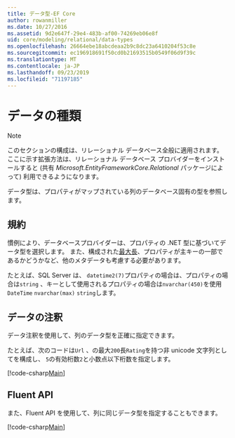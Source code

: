 ```yaml
---
title: データ型-EF Core
author: rowanmiller
ms.date: 10/27/2016
ms.assetid: 9d2e647f-29e4-483b-af00-74269eb06e8f
uid: core/modeling/relational/data-types
ms.openlocfilehash: 26664ebe18abcdeaa2b9c8dc23a6410204f53c8e
ms.sourcegitcommit: ec196918691f50cd0b21693515b0549f06d9f39c
ms.translationtype: MT
ms.contentlocale: ja-JP
ms.lasthandoff: 09/23/2019
ms.locfileid: "71197185"
---
```

# <a name="data-types"></a>データの種類

> [!NOTE]  
> このセクションの構成は、リレーショナル データベース全般に適用されます。 ここに示す拡張方法は、リレーショナル データベース プロバイダーをインストールすると (共有 *Microsoft.EntityFrameworkCore.Relational* パッケージによって) 利用できるようになります。

データ型は、プロパティがマップされている列のデータベース固有の型を参照します。

## <a name="conventions"></a>規約

慣例により、データベースプロバイダーは、プロパティの .NET 型に基づいてデータ型を選択します。 また、構成された[最大長](../max-length.md)、プロパティが主キーの一部であるかどうかなど、他のメタデータも考慮する必要があります。

たとえば、SQL Server は、 `datetime2(7)`プロパティの場合は、プロパティの場合は`string` 、キーとして使用されるプロパティの場合は`nvarchar(450)`を使用`DateTime` `nvarchar(max)` `string`します。

## <a name="data-annotations"></a>データの注釈

データ注釈を使用して、列のデータ型を正確に指定できます。

たとえば、次のコードは`Url` 、の最大`200`長`Rating`を持つ非 unicode 文字列としてを構成し、 `5`の有効桁数`2`と小数点以下桁数を指定します。

[!code-csharp[Main](../../../../samples/core/Modeling/DataAnnotations/Relational/DataType.cs?name=Entities&highlight=4,6)]

## <a name="fluent-api"></a>Fluent API

また、Fluent API を使用して、列に同じデータ型を指定することもできます。

[!code-csharp[Main](../../../../samples/core/Modeling/FluentAPI/Relational/DataType.cs?name=Model&highlight=9-10)]
